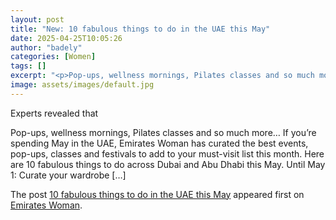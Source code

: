 ```yaml
---
layout: post
title: "New: 10 fabulous things to do in the UAE this May"
date: 2025-04-25T10:05:26
author: "badely"
categories: [Women]
tags: []
excerpt: "<p>Pop-ups, wellness mornings, Pilates classes and so much more&#8230; If you&#8217;re spending May in the UAE, Emirates Woman has curated the best ev"
image: assets/images/default.jpg
---
```


Experts revealed that <p>Pop-ups, wellness mornings, Pilates classes and so much more&#8230; If you&#8217;re spending May in the UAE, Emirates Woman has curated the best events, pop-ups, classes and festivals to add to your must-visit list this month. Here are 10 fabulous things to do across Dubai and Abu Dhabi this May. Until May 1: Curate your wardrobe [&#8230;]</p>
<p>The post <a href="https://emirateswoman.com/best-things-to-do-uae-this-may/" rel="nofollow">10 fabulous things to do in the UAE this May</a> appeared first on <a href="https://emirateswoman.com" rel="nofollow">Emirates Woman</a>.</p>

